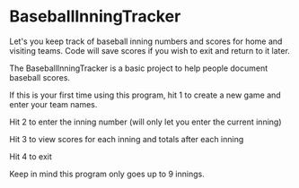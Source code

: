 # BaseballInningTracker
Let's you keep track of baseball inning numbers and scores for home and visiting teams. Code will save scores if you wish to exit and return to it later.

The BaseballInningTracker is a basic project to help people document baseball scores.

If this is your first time using this program, hit 1 to create a new game and enter your team names.

Hit 2 to enter the inning number (will only let you enter the current inning)

Hit 3 to view scores for each inning and totals after each inning

Hit 4 to exit

Keep in mind this program only goes up to 9 innings.
